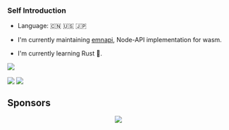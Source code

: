 ### Self Introduction

- Language: 🇨🇳 🇺🇸 🇯🇵

- I'm currently maintaining [emnapi](https://github.com/toyobayashi/emnapi), Node-API implementation for wasm.
- I'm currently learning Rust 🦀.

[![](https://toyobayashi-visitor.vercel.app/api/visitor?uid=toyobayashi%2Ftoyobabayashi%2FREADME.md)](https://github.com/toyobayashi/visitor)

<img align="center" src="https://github-readme-stats.vercel.app/api/top-langs/?username=toyobayashi&hide=c&card_width=275&theme=vue-dark" /> <img align="center" src="https://github-readme-stats.vercel.app/api?username=toyobayashi&count_private=true&show_icons=true&line_height=33&include_all_commits=true&theme=vue-dark" />

## Sponsors

<p align="center">
  <a href="https://cdn.jsdelivr.net/gh/toyobayashi/toyobayashi/sponsorkit/sponsors.svg">
    <img src='https://cdn.jsdelivr.net/gh/toyobayashi/toyobayashi/sponsorkit/sponsors.svg'/>
  </a>
</p>

<!--
**toyobayashi/toyobayashi** is a ✨ _special_ ✨ repository because its `README.md` (this file) appears on your GitHub profile.

Here are some ideas to get you started:

- 🔭 I’m currently working on ...
- 🌱 I’m currently learning ...
- 👯 I’m looking to collaborate on ...
- 🤔 I’m looking for help with ...
- 💬 Ask me about ...
- 📫 How to reach me: ...
- 😄 Pronouns: ...
- ⚡ Fun fact: ...
-->
